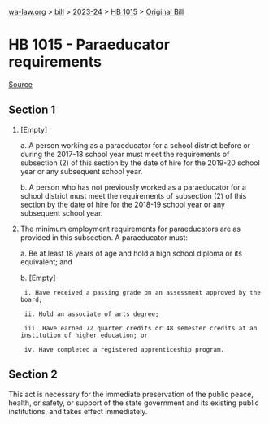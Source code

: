[wa-law.org](/) > [bill](/bill/) > [2023-24](/bill/2023-24/) > [HB 1015](/bill/2023-24/hb/1015/) > [Original Bill](/bill/2023-24/hb/1015/1/)

# HB 1015 - Paraeducator requirements

[Source](http://lawfilesext.leg.wa.gov/biennium/2023-24/Pdf/Bills/House%20Bills/1015.pdf)

## Section 1
1. [Empty]

    a. A person working as a paraeducator for a school district before or during the 2017-18 school year must meet the requirements of subsection (2) of this section by the date of hire for the 2019-20 school year or any subsequent school year.

    b. A person who has not previously worked as a paraeducator for a school district must meet the requirements of subsection (2) of this section by the date of hire for the 2018-19 school year or any subsequent school year.

2. The minimum employment requirements for paraeducators are as provided in this subsection. A paraeducator must:

    a. Be at least 18 years of age and hold a high school diploma or its equivalent; and

    b. [Empty]

        i. Have received a passing grade on an assessment approved by the board;

        ii. Hold an associate of arts degree;

        iii. Have earned 72 quarter credits or 48 semester credits at an institution of higher education; or

        iv. Have completed a registered apprenticeship program.

## Section 2
This act is necessary for the immediate preservation of the public peace, health, or safety, or support of the state government and its existing public institutions, and takes effect immediately.
